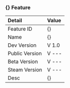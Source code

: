 ### **{} Feature**

|Detail|Value|
|:---|:---|
|Feature ID|{}|
|Name|{}|
|Dev Version|V 1.0|
|Public Version|V ---|
|Beta Version|V ---|
|Steam Version|V ---|
|Desc|{}|
